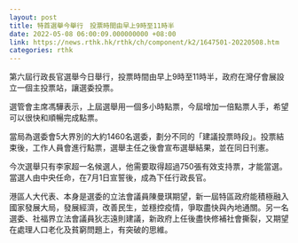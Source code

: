 ```yaml
---
layout: post
title: 特首選舉今舉行　投票時間由早上9時至11時半
date: 2022-05-08 06:00:09.000000000 +08:00
link: https://news.rthk.hk/rthk/ch/component/k2/1647501-20220508.htm
categories: rthk
---
```


第六屆行政長官選舉今日舉行，投票時間由早上9時至11時半，政府在灣仔會展設立一個主投票站，讓選委投票。
 
選管會主席馮驊表示，上屆選舉用一個多小時點票，今屆增加一倍點票人手，希望可以很快和順暢完成點票。

當局為選委會5大界別的大約1460名選委，劃分不同的「建議投票時段」。投票結束後，工作人員會進行點票，選舉主任之後會宣布選舉結果，並在同日刊憲。
 
今次選舉只有李家超一名候選人，他需要取得超過750張有效支持票，才能當選。當選人由中央任命，在7月1日宣誓後，成為下任行政長官。

港區人大代表、本身是選委的立法會議員陳曼琪期望，新一屆特區政府能積極融入國家發展大局，發展經濟，改善民生，並穩控疫情，爭取盡快與內地通關。另一名選委、社福界立法會議員狄志遠則建議，新政府上任後盡快修補社會撕裂，又期望在處理人口老化及貧窮問題上，有突破的思維。
